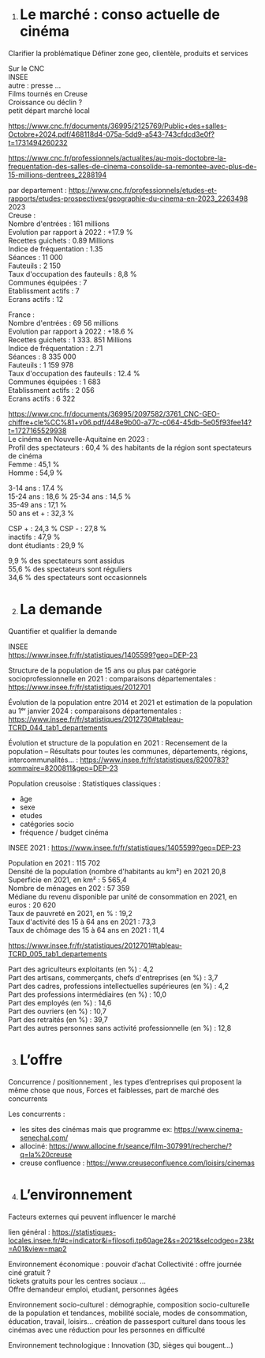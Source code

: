 1. # Le marché : conso actuelle de cinéma
Clarifier la problématique
Définer zone geo, clientèle, produits et services

Sur le CNC  
INSEE  
autre : presse …  
Films tournés en Creuse  
Croissance ou déclin ?   
petit départ marché local

https://www.cnc.fr/documents/36995/2125769/Public+des+salles-Octobre+2024.pdf/468118d4-075a-5dd9-a543-743cfdcd3e0f?t=1731494260232

https://www.cnc.fr/professionnels/actualites/au-mois-doctobre-la-frequentation-des-salles-de-cinema-consolide-sa-remontee-avec-plus-de-15-millions-dentrees_2288194

par departement : https://www.cnc.fr/professionnels/etudes-et-rapports/etudes-prospectives/geographie-du-cinema-en-2023_2263498
2023  
Creuse :   
Nombre d'entrées : 161 millions  
Evolution par rapport à 2022 : +17.9 %  
Recettes guichets : 0.89 Millions  
Indice de fréquentation : 1.35  
Séances : 11 000  
Fauteuils : 2 150  
Taux d'occupation des fauteuils : 8,8 %  
Communes équipées : 7  
Etablissment actifs : 7  
Ecrans actifs : 12  

France :  
Nombre d'entrées : 69 56 millions   
Evolution par rapport à 2022 : +18.6 %  
Recettes guichets : 1 333. 851 Millions  
Indice de fréquentation : 2.71  
Séances : 8 335 000  
Fauteuils : 1 159 978  
Taux d'occupation des fauteuils : 12.4 %  
Communes équipées : 1 683  
Etablissment actifs : 2 056  
Ecrans actifs : 6 322  

https://www.cnc.fr/documents/36995/2097582/3761_CNC-GEO-chiffre+cle%CC%81+v06.pdf/448e9b00-a77c-c064-45db-5e05f93fee14?t=1727165529938  
Le cinéma en Nouvelle-Aquitaine en 2023 :   
Profil des spectateurs : 60,4 % des habitants de la région sont spectateurs de cinéma   
Femme : 45,1 %  
Homme : 54,9 %  

3-14 ans : 17.4 %  
15-24 ans : 18,6 % 
25-34 ans : 14,5 %  
35-49 ans : 17,1 %  
50 ans et + : 32,3 %  

CSP + : 24,3 % 
CSP - : 27,8 %  
inactifs : 47,9 %  
dont étudiants : 29,9 %  


9,9 % des spectateurs sont assidus  
55,6 % des spectateurs sont réguliers  
34,6 % des spectateurs sont occasionnels  


2. # La demande
Quantifier et qualifier la demande

INSEE  
https://www.insee.fr/fr/statistiques/1405599?geo=DEP-23

Structure de la population de 15 ans ou plus par catégorie socioprofessionnelle en 2021 : comparaisons départementales : https://www.insee.fr/fr/statistiques/2012701

Évolution de la population entre 2014 et 2021 et estimation de la population au 1ᵉʳ janvier 2024 : comparaisons départementales : https://www.insee.fr/fr/statistiques/2012730#tableau-TCRD_044_tab1_departements

Évolution et structure de la population en 2021 : Recensement de la population – Résultats pour toutes les communes, départements, régions, intercommunalités... : https://www.insee.fr/fr/statistiques/8200783?sommaire=8200811&geo=DEP-23


Population creusoise : Statistiques classiques : 

* âge  
* sexe  
* etudes  
* catégories socio  
* fréquence / budget cinéma

INSEE 2021 : https://www.insee.fr/fr/statistiques/1405599?geo=DEP-23  

Population en 2021 : 115 702  
Densité de la population (nombre d'habitants au km²) en 2021	20,8  
Superficie en 2021, en km² : 5 565,4  
Nombre de ménages en 202 : 57 359  
Médiane du revenu disponible par unité de consommation en 2021, en euros : 20 620  
Taux de pauvreté en 2021, en % : 19,2  
Taux d'activité des 15 à 64 ans en 2021 : 73,3  
Taux de chômage des 15 à 64 ans en 2021 : 11,4  

https://www.insee.fr/fr/statistiques/2012701#tableau-TCRD_005_tab1_departements  

Part des agriculteurs exploitants (en %) : 4,2  
Part des artisans, commerçants, chefs d'entreprises (en %) : 3,7  
Part des cadres, professions intellectuelles supérieures (en %) : 4,2  
Part des professions intermédiaires (en %) : 10,0  
Part des employés (en %) : 14,6  
Part des ouvriers (en %) : 10,7  
Part des retraités (en %) : 39,7  
Part des autres personnes sans activité professionnelle (en %) : 12,8  

3. # L’offre

Concurrence / positionnement , les types d’entreprises qui proposent la même chose que nous, Forces et faiblesses, part de marché des concurrents

Les concurrents :  
- les sites des cinémas mais que programme ex: https://www.cinema-senechal.com/
- allociné: https://www.allocine.fr/seance/film-307991/recherche/?q=la%20creuse
- creuse confluence : https://www.creuseconfluence.com/loisirs/cinemas


4. # L’environnement
Facteurs externes qui peuvent influencer le marché 


lien général : https://statistiques-locales.insee.fr/#c=indicator&i=filosofi.tp60age2&s=2021&selcodgeo=23&t=A01&view=map2

Environnement économique : pouvoir d’achat
Collectivité : offre journée ciné gratuit ?     
tickets gratuits pour les centres sociaux …    
Offre demandeur emploi, etudiant, personnes âgées  



Environnement socio-culturel : démographie, composition socio-culturelle de la population et tendances, mobilité sociale, modes de consommation, éducation, travail, loisirs…
création de passesport culturel dans toous les cinémas avec une réduction pour les personnes en difficulté

Environnement technologique : Innovation (3D, sièges qui bougent…)
